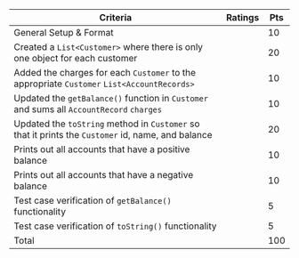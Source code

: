 | Criteria                                                                                           | Ratings | Pts |
| -------------------------------------------------------------------------------------------------- | ------- | --- |
| General Setup & Format                                                                             |         | 10  |
| Created a `List<Customer>` where there is only one object for each customer                        |         | 20  |
| Added the charges for each `Customer` to the appropriate `Customer` `List<AccountRecords>`         |         | 10  |
| Updated the `getBalance()` function in `Customer` and sums all `AccountRecord` `charges`           |         | 10  |
| Updated the `toString` method in `Customer` so that it prints the `Customer` id, name, and balance |         | 20  |
| Prints out all accounts that have a positive balance                                               |         | 10  |
| Prints out all accounts that have a negative balance                                               |         | 10  |
| Test case verification of `getBalance()` functionality                                             |         | 5   |
| Test case verification of `toString()` functionality                                               |         | 5   |
| Total                                                                                              |         | 100 |

